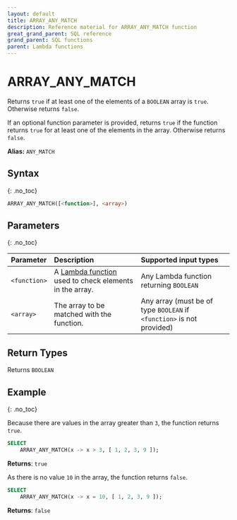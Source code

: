 ```yaml
---
layout: default
title: ARRAY_ANY_MATCH
description: Reference material for ARRAY_ANY_MATCH function
great_grand_parent: SQL reference
grand_parent: SQL functions
parent: Lambda functions
---
```



# ARRAY\_ANY\_MATCH

Returns `true` if at least one of the elements of a `BOOLEAN` array is `true`.  Otherwise returns `false`.

If an optional function parameter is provided, returns `true` if the function returns `true` for at least one of the elements in the array. Otherwise returns `false`.

**Alias:** `ANY_MATCH`


## Syntax
{: .no_toc}

```sql
ARRAY_ANY_MATCH([<function>], <array>)
```
## Parameters
{: .no_toc} 

| Parameter | Description              | Supported input types | 
| :--------- | :------------------------| :----------- | 
| `<function>`  | A [Lambda function](../../../Guides/working-with-semi-structured-data/working-with-arrays.md#manipulating-arrays-with-lambda-functions) used to check elements in the array. | Any Lambda function returning `BOOLEAN` | 
| `<array>`   | The array to be matched with the function.  | Any array (must be of type `BOOLEAN` if `<function>` is not provided)|       

## Return Types
Returns `BOOLEAN`

## Example
{: .no_toc}

Because there are values in the array greater than `3`, the function returns `true`. 
```sql
SELECT
	ARRAY_ANY_MATCH(x -> x > 3, [ 1, 2, 3, 9 ]);
```

**Returns**: `true`

As there is no value `10` in the array, the function returns `false`. 
```sql
SELECT
	ARRAY_ANY_MATCH(x -> x = 10, [ 1, 2, 3, 9 ]);
```

**Returns**: `false`

